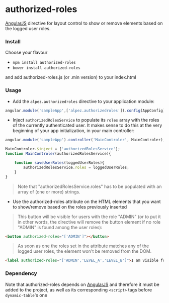 # authorized-roles

[AngularJS](https://github.com/angular/angular.js) directive for layout control to show or remove elements based on the logged user roles.

### Install

Choose your flavour

* `npm install authorized-roles`
* `bower install authorized-roles`
    
and add authorized-roles.js (or .min version) to your index.html

### Usage

* Add the `alpez.authorizedroles` directive to your application module: 

```javascript
angular.module('sampleApp',['alpez.authorizedroles']).config(AppConfig);
```

* Inject `authorizedRolesService` to populate its `roles` array with the roles of the currently authenticated user. It makes sense to do this at the very beginning of your app initialization, in your main controller:

```javascript
angular.module('sampleApp').controller('MainControler', MainControler);

MainControler.$inject = ['authorizedRolesService'];
function MainControler(authorizedRolesService){

    function saveUserRoles(loggedUserRoles){
        authorizedRolesService.roles = loggedUserRoles;
    }
}
```
> Note that "authorizedRolesService.roles" has to be populated with an array of (one or more) strings.

* Use the authorized-roles attribute on the HTML elements that you want to show/remove based on the roles previously inserted

> This button will be visible for users with the role "ADMIN" (or to put it in other words, the directive will remove the button element if no role "ADMIN" is found among the user roles):

```html
<button authorized-roles="['ADMIN']"></button>
```

> As soon as one the roles set in the attribute matches any of the logged user roles, the element won't be removed from the DOM.

```html
<label authorized-roles="['ADMIN','LEVEL_A','LEVEL_B']">I am visible for any of these roles</label>
```
    
### Dependency

Note that authorized-roles depends on [AngularJS](https://angularjs.org/) and therefore it must be added to the project, as well as its corresponding `<script>` tags before `dynamic-table`'s one
